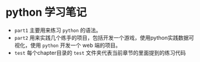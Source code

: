 # python 学习笔记

* `part1` 主要用来练习 `python` 的语法。
* `part2` 用来实践几个练手的项目，包括开发一个游戏，使用python实践数据可视化，使用 `python` 开发一个 web 端的项目。
* `test` 每个chapter目录的 `test` 文件夹代表当前章节的里面提到的练习代码